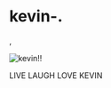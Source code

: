 # kevin-.
,

![kevin!!](https://64.media.tumblr.com/fd1868f77f63a55aae3abe9d9f2f9cd7/05cb4340db74978e-fc/s640x960/942613c9f9e316ee035caa508f7233f6abd140a7.webp)

LIVE LAUGH LOVE KEVIN